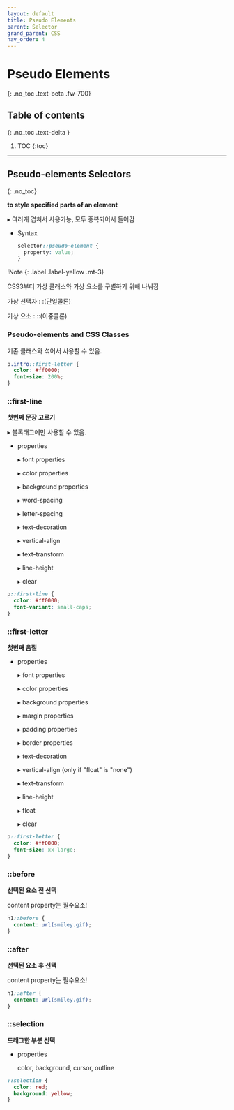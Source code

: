```yaml
---
layout: default
title: Pseudo Elements
parent: Selector
grand_parent: CSS
nav_order: 4
---
```


# Pseudo Elements
{: .no_toc .text-beta .fw-700}

## Table of contents
{: .no_toc .text-delta }

1. TOC
{:toc}

---

## Pseudo-elements Selectors
{: .no_toc}

**to style specified parts of an element**

&#9656; 여러개 겹쳐서 사용가능, 모두 중복되어서 들어감

* Syntax

    ```css
    selector::pseudo-element {
      property: value;
    }
    ```

!Note
{: .label .label-yellow .mt-3}
<div class="code-example" markdown="1">

CSS3부터 가상 클래스와 가상 요소를 구별하기 위해 나눠짐

가상 선택자 : :(단일콜론)

가상 요소 : ::(이중콜론)
</div>

### Pseudo-elements and CSS Classes

기존 클래스와 섞어서 사용할 수 있음.

```css
p.intro::first-letter {
  color: #ff0000;
  font-size: 200%;
}
```

### ::first-line

**첫번째 문장 고르기**

&#9656; 블록태그에만 사용할 수 있음.

* properties

    &#9656; font properties
    
    &#9656; color properties
    
    &#9656; background properties
    
    &#9656; word-spacing
    
    &#9656; letter-spacing
    
    &#9656; text-decoration
    
    &#9656; vertical-align
    
    &#9656; text-transform
    
    &#9656; line-height
    
    &#9656; clear

```css
p::first-line {
  color: #ff0000;
  font-variant: small-caps;
}
```

### ::first-letter 

**첫번째 음절**

* properties

    &#9656; font properties
    
    &#9656; color properties 
    
    &#9656; background properties
    
    &#9656; margin properties
    
    &#9656; padding properties
    
    &#9656; border properties
    
    &#9656; text-decoration
    
    &#9656; vertical-align (only if "float" is "none")
    
    &#9656; text-transform
    
    &#9656; line-height
    
    &#9656; float
    
    &#9656; clear

```css
p::first-letter {
  color: #ff0000;
  font-size: xx-large;
}
```

### ::before

**선택된 요소 전 선택**

content property는 필수요소!

```css
h1::before {
  content: url(smiley.gif);
}
```

### ::after

**선택된 요소 후 선택**

content property는 필수요소!

```css
h1::after {
  content: url(smiley.gif);
}
```

### ::selection

**드래그한 부분 선택**

* properties

    color, background, cursor, outline

```css
::selection {
  color: red;
  background: yellow;
}
```
